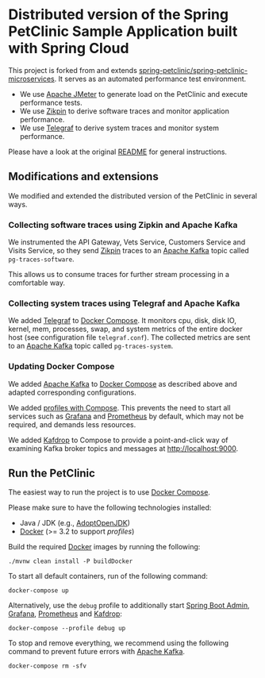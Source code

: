# Distributed version of the Spring PetClinic Sample Application built with Spring Cloud

This project is forked from and extends
[spring-petclinic/spring-petclinic-microservices](https://github.com/spring-petclinic/spring-petclinic-microservices).
It serves as an automated performance test environment.

* We use [Apache JMeter](https://jmeter.apache.org/) to generate load on the PetClinic and execute performance tests.
* We use [Zikpin](https://zipkin.io/) to derive software traces and monitor application performance.
* We use [Telegraf](https://www.influxdata.com/time-series-platform/telegraf/) to derive system traces and monitor
  system performance.

Please have a look at the original
[README](https://github.com/spring-petclinic/spring-petclinic-microservices/blob/master/README.md)
for general instructions.

## Modifications and extensions

We modified and extended the distributed version of the PetClinic in several ways.

### Collecting software traces using Zipkin and Apache Kafka

We instrumented the API Gateway, Vets Service, Customers Service and Visits Service, so they send
[Zikpin](https://zipkin.io/) traces to an [Apache Kafka](https://kafka.apache.org/) topic called `pg-traces-software`.

This allows us to consume traces for further stream processing in a comfortable way.

### Collecting system traces using Telegraf and Apache Kafka

We added [Telegraf](https://www.influxdata.com/time-series-platform/telegraf/)
to [Docker Compose](https://docs.docker.com/compose/). It monitors cpu, disk, disk IO, kernel, mem, processes, swap,
and system metrics of the entire docker host (see configuration file `telegraf.conf`). The collected metrics are sent to
an [Apache Kafka](https://kafka.apache.org/) topic called `pg-traces-system`.

### Updating Docker Compose

We added [Apache Kafka](https://kafka.apache.org/) to [Docker Compose](https://docs.docker.com/compose/) as described
above and adapted corresponding configurations.

We added [profiles with Compose](https://docs.docker.com/compose/profiles/). This prevents the need to start all
services such as [Grafana](https://grafana.com/) and [Prometheus](https://prometheus.io/) by default, which may not be
required, and demands less resources.

We added [Kafdrop](https://github.com/obsidiandynamics/kafdrop) to Compose to provide a point-and-click way of examining
Kafka broker topics and messages at [http://localhost:9000](http://localhost:9000/).

## Run the PetClinic

The easiest way to run the project is to use [Docker Compose](https://docs.docker.com/compose/).

Please make sure to have the following technologies installed:

* Java / JDK (e.g., [AdoptOpenJDK](https://adoptopenjdk.net/))
* [Docker](https://www.docker.com/) (>= 3.2 to support *profiles*)

Build the required [Docker](https://www.docker.com/) images by running the following:

```
./mvnw clean install -P buildDocker
```

To start all default containers, run of the following command:

```
docker-compose up
```

Alternatively, use the `debug` profile to additionally start
[Spring Boot Admin](https://github.com/codecentric/spring-boot-admin), [Grafana](https://grafana.com/),
[Prometheus](https://prometheus.io/) and [Kafdrop](https://github.com/obsidiandynamics/kafdrop):

```
docker-compose --profile debug up
```

To stop and remove everything, we recommend using the following command to prevent future errors
with [Apache Kafka](https://kafka.apache.org/).

```
docker-compose rm -sfv
```

